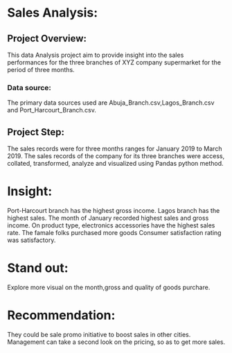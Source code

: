 # Sales Analysis:
 
## Project Overview:
This data Analysis project aim to provide insight into the sales performances for
the three branches of XYZ company supermarket for the period of three months.
### Data source:
The primary data sources used are Abuja_Branch.csv,Lagos_Branch.csv and Port_Harcourt_Branch.csv.
## Project Step:
The sales records were for three months ranges for January 2019 to March 2019.
The sales records of the company for its three branches were access, collated, 
transformed, analyze and visualized using Pandas python method.
# Insight:
Port-Harcourt branch has the highest gross income.
Lagos branch has the highest sales.
The month of January recorded highest sales and gross income.
On product type, electronics accessories have the highest sales rate.
The famale folks purchased more goods
Consumer satisfaction rating was satisfactory. 
# Stand out:
Explore more visual on the month,gross and quality of goods purchare.
# Recommendation:
They could be sale promo initiative to boost sales in other cities.
Management can take a second look on the pricing, so as to get more sales.
